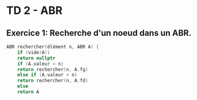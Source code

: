 
# TD 2 - ABR

## Exercice 1: Recherche d'un noeud dans un ABR. 

``` cpp
ABR rechercher(élément n, ABR A) {
	if (vide(A))
	return nullptr
	if (A.valeur > n)
	return rechercher(n, A.fg)
	else if (A.valeur < n)
	return rechercher(n, A.fd)
	else
	return A
```
